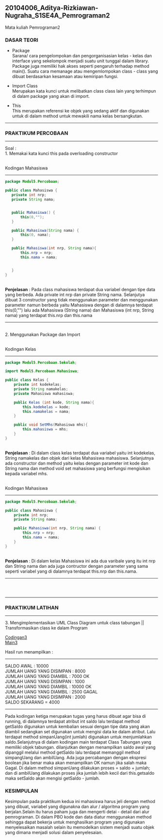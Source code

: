 ## 20104006_Aditya-Rizkiawan-Nugraha_S1SE4A_Pemrograman2
Mata kuliah Pemrograman2

### DASAR TEORI 
* Package <br>
Sarana/ cara pengelompokan dan pengorganisasian kelas - kelas dan interface yang sekelompok menjadi suatu unit tunggal dalam library. Package juga memiliki hak akses seperti pengaruh terhadap method main(). Suatu cara memanage atau mengemlompokan class - class yang dibuat berdasarkan kesamaan atau kemiripan fungsi.

* Import Class <br>
Merupakan kata kunci untuk melibatkan class class lain yang terhimpun di dalam package yang akan di import. 

* This <br>
This merupakan referensi ke objek yang sedang aktif dan digunakan untuk di dalam method untuk mewakili nama kelas bersangkutan.



<hr>

### PRAKTIKUM PERCOBAAN
<hr>
Soal : <br>
1. Memakai kata kunci this pada overloading constructor <br> 

<br>Kodingan Mahasiswa
<hr>

 ```java
 package Modul5.Percobaan;

public class Mahasiswa {
    private int nrp;
    private String nama;


    public Mahasiswa() {
        this(0,"");
    }

    public Mahasiswa(String nama) {
        this(0, nama);
    }

    public Mahasiswa(int nrp, String nama){
        this.nrp = nrp;
        this.nama = nama;


    }
}
```
<br> **Penjelasan** : Pada class mahasiswa terdapat dua variabel dengan tipe data yang berbeda. Ada private int nrp dan private String nama. Selanjutya dibuat 3 constructor yang tidak menggunakan parameter dan menggunakan parameter namun berbeda yaitu Mahasiswa dengan di dalamnya terdapat this(0,"") lalu ada Mahasiswa (String nama) dan Mahasiswa (int nrp, String nama) yang terdapat this.nrp dan this.nama

<hr>


<br>
2. Menggunakan Package dan Import

<br>Kodingan Kelas
<hr>

```java
package Modul5.Percobaan.Sekolah;

import Modul5.Percobaan.Mahasiswa;

public class Kelas {
    private int kodekelas;
    private String namakelas;
    private Mahasiswa mahasiswa;

    public Kelas (int kode, String nama){
        this.kodekelas = kode;
        this.namakelas = nama;
    }

    public void SetMhs(Mahasiswa mhs){
        this.mahasiswa = mhs;
    }
}
```
<br> **Penjelasan** : Di dalam class kelas terdapat dua variabel yaitu int kodekelas, String namakelas dan objek dari kelas Mahasiswa mahasiswa. Selanjutnya ada constructor dan method yaitu kelas dengan parameter int kode dan String nama dan method void set mahasiswa yang berfungsi mengisikan kepada variabel mhs.

<br>Kodingan Mahasiswa

<hr>

```java
package Modul5.Percobaan.Sekolah;

public class Mahasiswa {
    private int nrp;
    private String nama;

    public Mahasiswa(int nrp, String nama) {
        this.nrp = nrp;
        this.nama = nama;
    }
}
```
<br> **Penjelasan** : Di dalam kelas Mahasiswa ini ada dua varibale yang itu int nrp dan String nama dan ada juga contructor dengan parameter yang sama seperti variabel yang di dalamnya terdapat this.nrp dan this.nama.

<hr>

<br>
<br>
<hr>

### PRAKTIKUM LATIHAN
<hr>
3. Mengimplementasikan UML Class Diagram untuk class tabungan || Transformasikan class ke dalam Program

[Codingan3](https://github.com/adityarizn31/20104006_Aditya-Rizkiawan-Nugraha_S1SE4A_Pemrograman2/blob/modul3/Latihan/Tabungan.java)<br>
[Main3](https://github.com/adityarizn31/20104006_Aditya-Rizkiawan-Nugraha_S1SE4A_Pemrograman2/blob/modul3/Latihan/TestTabungann.java)

Hasil run menampilkan : 
<hr>

SALDO AWAL : 10000 <br>
JUMLAH UANG YANG DISIMPAN : 8000 <br>
JUMLAH UANG YANG DIAMBIL : 7000 OK <br>
JUMLAH UANG YANG DISIMPAN : 1000 <br>
JUMLAH UANG YANG DIAMBIL :  10000 OK <br>
JUMLAH UANG YANG DIAMBIL : 2500 GAGAL <br>
JUMLAH UANG YANG DISIMPAN : 2000 <br>
SALDO SEKARANG = 4000 <br>

<hr>

Pada kodingan ketiga merupakan tugas yang harus dibuat agar bisa di running, di dalamnya terdapat atribut int saldo lalu terdapat method getSaldo digunakan untuk kembalian sesuai dengan tipe data yang akan diambil sedangkan set digunakan untuk mengisi data ke dalam atribut. 
Lalu terdapat method simpanUang(int jumlah) digunakan untuk menjumlahkan saldo.Selanjutnya di dalam kodingan main terdapat Class Tabungan yang memiliki objek tabungan. dilanjutkan dengan menampilkan saldo awal yang dipanggil melalui method getSaldo lalu terdapat memanggil method simpangUang dan ambilUang. Ada juga percabangan dengan ekspresi boolean jika benar maka akan menampilkan OK namun jika salah maka Gagal. Di dalam method simpanUang dilakukan proses = saldo + jumlah; dan di ambilUang dilakukan proses jika jumlah lebih kecil dari this.getsaldo maka setSaldo akan mengisi getSaldo - jumlah. 

### KESIMPULAN
Kesimpulan pada praktikum kedua ini mahasiswa harus jeli dengan method yang dibuat, variabel yang digunakna dan alur / algoritma program yang berjalan.Selain itu harus paham juga dan mengerti detai - detail dari alur pemrograman. Di dalam PBO kode dan data diatur menggunakan method sehingga dapat bekerja untuk menghasilkan program yang digunakan menyelesaikan masalah selain itu memodelkan sistem menjadi suatu objek yang dimana menjadi solusi dalam penyelesaian. 
